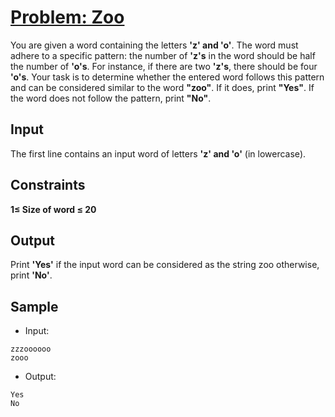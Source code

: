 # [Problem: Zoo](https://my.newtonschool.co/playground/code/q8d7qw6g19j0)

You are given a word containing the letters **'z' and 'o'**. The word must adhere to a specific pattern: the number of **'z's** in the word should be half the number of **'o's**. For instance, if there are two **'z's**, there should be four **'o's**. Your task is to determine whether the entered word follows this pattern and can be considered similar to the word **"zoo"**. If it does, print **"Yes"**. If the word does not follow the pattern, print **"No"**.

## Input

The first line contains an input word of letters **'z' and 'o'** (in lowercase).

## Constraints

**1≤ Size of word ≤ 20**

## Output

Print **'Yes'** if the input word can be considered as the string zoo otherwise, print **'No'**.

## Sample

- Input:
```
zzzoooooo
zooo
```

- Output:
```
Yes
No
```
